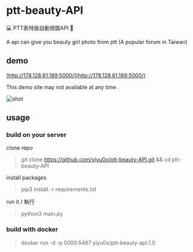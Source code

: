 # ptt-beauty-API
💻 PTT表特版自動撈圖API 🤖️

A api can give you beauty girl photo from ptt (A popular forum in Taiwan)

## demo

[http://178.128.61.189:5000/](http://178.128.61.189:5000/)

This demo site may not available at any time .

![shot](https://i.imgur.com/qvA4n6Z.png)

## usage

### build on your server 

clone repo  
> git clone https://github.com/yiyu0x/ptt-beauty-API.git && cd ptt-beauty-API

install packages
> pip3 install -r requirements.txt

run it / 執行
> python3 main.py

### build with docker

> docker run -d -p 5000:5487 yiyu0x/ptt-beauty-api:1.0
